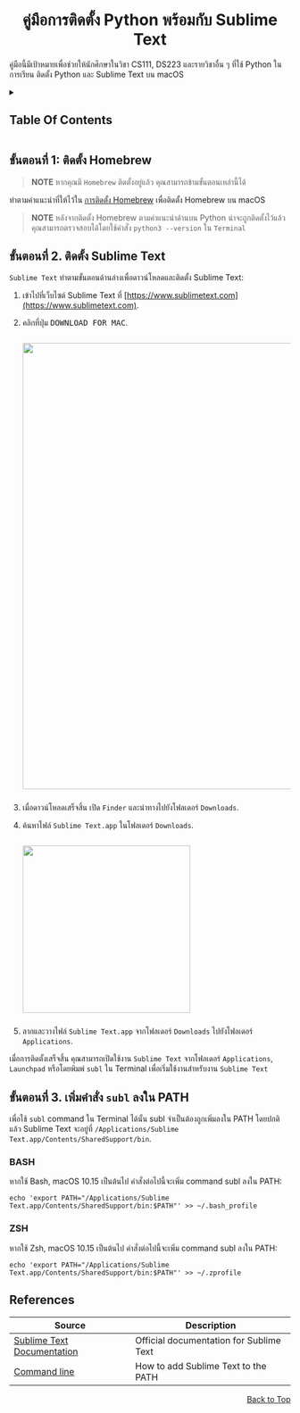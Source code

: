 <a id="top"></a>

<h1 align="center">คู่มือการติดตั้ง Python
พร้อมกับ Sublime Text</h1>

 คู่มือนี้มีเป้าหมายเพื่อช่วยให้นักศึกษาในวิชา CS111, DS223 และรายวิชาอื่น ๆ ที่ใช้ Python ในการเรียน ติดตั้ง Python และ Sublime Text บน macOS
<details>
<summary><strong><h2>Table Of Contents</h2></strong></summary>

<ul>
  <li><a href="#step-1-install-homebrew">ขั้นตอนที่ 1: ติดตั้ง Homebrew</a></li>
  <li><a href="#step-4-download-and-install-sublime-text">ขั้นตอนที่ 2. ดาวน์โหลดและติดตั้ง Sublime Text</a></li>
  <li><a href="#step-5-add-the-subl-command-to-the-path">ขั้นตอนที่ 3. เพิ่มคำสั่ง `subl` ลงใน PATH</a></li>
  <li><a href="#additional-step-opening-terminal-from-a-directory">ขั้นตอนเพิ่มเติม: เปิด Terminal จากไดเรกทอรี</a></li>
</ul>

</details>

## ขั้นตอนที่ 1: ติดตั้ง Homebrew

> **NOTE**
> หากคุณมี `Homebrew` ติดตั้งอยู่แล้ว คุณสามารถข้ามขั้นตอนเหล่านี้ได้

ทำตามคำแนะนำที่ให้ไว้ใน [การติดตั้ง Homebrew](homebrew.md#install_homebrew) เพื่อติดตั้ง
Homebrew บน macOS

> **NOTE**
> หลังจากติดตั้ง Homebrew ตามคำแนะนำด้านบน Python น่าจะถูกติดตั้งไว้แล้ว คุณสามารถตรวจสอบได้โดยใช้คำสั่ง `python3 --version` ใน `Terminal`

## ขั้นตอนที่ 2. ติดตั้ง Sublime Text

`Sublime Text` ทำตามขั้นตอนด้านล่างเพื่อดาวน์โหลดและติดตั้ง Sublime Text:

1. เข้าไปที่เว็บไซต์ Sublime Text ที่ [https://www.sublimetext.com](https://www.sublimetext.com).
2. คลิกที่ปุ่ม <kbd>DOWNLOAD FOR MAC</kbd>.
   <br/><br/><img src="/img/CS111/sublime-website.png" width="800" style="margin-bottom:10px; margin-top:10px"/>

3. เมื่อดาวน์โหลดเสร็จสิ้น เปิด `Finder` และนำทางไปยังโฟลเดอร์ `Downloads`.
4. ค้นหาไฟล์ `Sublime Text.app` ในโฟลเดอร์ `Downloads`.
   <br/><br/><img src="/img/CS111/mac-sublime-in-download.png" width="300" style="margin-bottom:10px; margin-top:10px"/>

5. ลากและวางไฟล์ `Sublime Text.app` จากโฟลเดอร์ `Downloads` ไปยังโฟลเดอร์ `Applications`.

เมื่อการติดตั้งเสร็จสิ้น คุณสามารถเปิดใช้งาน `Sublime Text` จากโฟลเดอร์ `Applications`, `Launchpad` หรือโดยพิมพ์ `subl` ใน Terminal เพื่อเริ่มใช้งานสำหรับงาน `Sublime Text`

## ขั้นตอนที่ 3. เพิ่มคำสั่ง `subl` ลงใน PATH

เพื่อใช้ `subl` command ใน Terminal ได้นั้น subl จำเป็นต้องถูกเพิ่มลงใน PATH โดยปกติแล้ว Sublime Text จะอยู่ที่ `/Applications/Sublime Text.app/Contents/SharedSupport/bin`.

### BASH

หากใช้ Bash, macOS 10.15 เป็นต้นไป คำสั่งต่อไปนี้จะเพิ่ม command subl ลงใน PATH:

```shell
echo 'export PATH="/Applications/Sublime Text.app/Contents/SharedSupport/bin:$PATH"' >> ~/.bash_profile
```

### ZSH

หากใช้ Zsh, macOS 10.15 เป็นต้นไป คำสั่งต่อไปนี้จะเพิ่ม command subl ลงใน PATH:

```shell
echo 'export PATH="/Applications/Sublime Text.app/Contents/SharedSupport/bin:$PATH"' >> ~/.zprofile
```

## References

| Source | Description |
| --- | --- |
| [Sublime Text Documentation](https://www.sublimetext.com/docs/3/) | Official documentation for Sublime Text |
| [Command line](https://www.sublimetext.com/docs/command_line.html) | How to add Sublime Text to the PATH |

<p align="right"><a href="#top" style=" bottom: 20px; right: 20px;">Back to Top</a></p>
